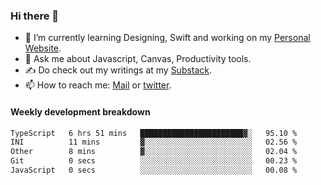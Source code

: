 ### Hi there 👋

- 🌱 I’m currently learning Designing, Swift and working on my [Personal Website](https://kvaishak.com/).
- 💬 Ask me about Javascript, Canvas,  Productivity tools. 
- :writing_hand: Do check out my writings at my [Substack](https://kvaishak.substack.com/).
- 📫 How to reach me: [Mail](mailto:vaishak.kaippanchery@gmail.com) or [twitter](https://twitter.com/kvaishack).


#### Weekly development breakdown

<!--START_SECTION:waka-->

```txt
TypeScript   6 hrs 51 mins   ███████████████████████▓░   95.10 %
INI          11 mins         ▓░░░░░░░░░░░░░░░░░░░░░░░░   02.56 %
Other        8 mins          ▓░░░░░░░░░░░░░░░░░░░░░░░░   02.04 %
Git          0 secs          ░░░░░░░░░░░░░░░░░░░░░░░░░   00.23 %
JavaScript   0 secs          ░░░░░░░░░░░░░░░░░░░░░░░░░   00.08 %
```

<!--END_SECTION:waka-->
